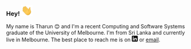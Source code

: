 ### Hey! <img src="https://raw.githubusercontent.com/tharund11/tharund11/master/wave.gif" width="30px">


My name is Tharun 😊 and I'm a recent Computing and Software Systems graduate of the University of Melbourne. I'm from Sri Lanka and currently live in Melbourne. The best place to reach me is on [![LinkedIn][1]][1.1] or [email][2].

[1]: https://raw.githubusercontent.com/tharund11/tharund11/master/linkedin-3-16.png
[1.1]: https://au.linkedin.com/in/tharun-dharmawickrema-79325717b
[2]: mailto:tharund@outlook.com
